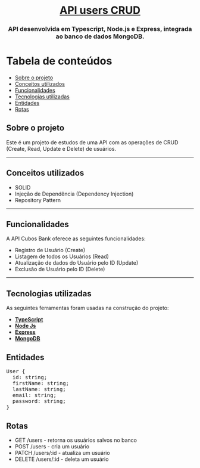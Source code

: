 <h1 align="center">
    <a href="#" alt="API users crud"> API users CRUD </a>
</h1>

<h3 align="center">
API desenvolvida em Typescript, Node.js e Express, integrada ao banco de dados MongoDB.
</h3>

Tabela de conteúdos
=================
<!--ts-->
   * [Sobre o projeto](#-sobre-o-projeto)
   * [Conceitos utilizados](#-conceitos-utilizados)
   * [Funcionalidades](#-funcionalidades)
   * [Tecnologias utilizadas](#-tecnologias-utilizadas)
   * [Entidades](#-entidades)
   * [Rotas](#-rotas)
<!--te-->


## Sobre o projeto

Este é um projeto de estudos de uma API com as operações de CRUD (Create, Read, Update e Delete) de usuários.

---

## Conceitos utilizados

- SOLID
- Injeção de Dependência (Dependency Injection)
- Repository Pattern

---

## Funcionalidades

A API Cubos Bank oferece as seguintes funcionalidades:

- Registro de Usuário (Create)
- Listagem de todos os Usuários (Read)
- Atualização de dados do Usuário pelo ID (Update)
- Exclusão de Usuário pelo ID (Delete)

---

## Tecnologias utilizadas

As seguintes ferramentas foram usadas na construção do projeto:

-   **[TypeScript](https://www.typescriptlang.org/)**
-   **[Node Js](https://nodejs.org/en)**
-   **[Express](https://expressjs.com/)**
-   **[MongoDB](https://www.mongodb.com/pt-br)**

## Entidades

<pre>
User {
  id: string;
  firstName: string;
  lastName: string;
  email: string;
  password: string;
}</pre>

## Rotas

- GET /users - retorna os usuários salvos no banco
- POST /users - cria um usuário
- PATCH /users/:id - atualiza um usuário
- DELETE /users/:id - deleta um usuário